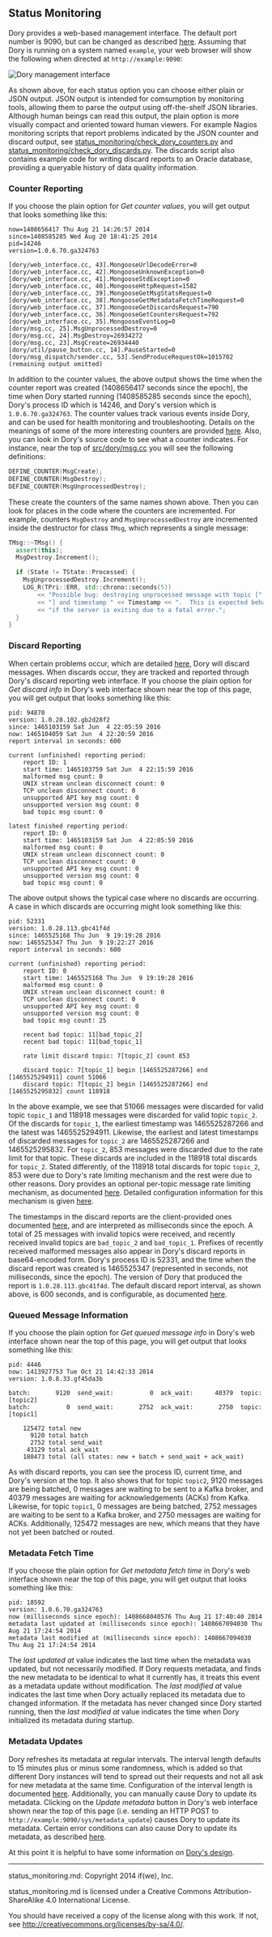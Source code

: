 ## Status Monitoring

Dory provides a web-based management interface.  The default port number is
9090, but can be changed as described [here](detailed_config.md).  Assuming
that Dory is running on a system named `example`, your web browser will show
the following when directed at `http://example:9090`:

![Dory management interface](web_interface.jpg?raw=true)

As shown above, for each status option you can choose either plain or JSON
output.  JSON output is intended for comsumption by monitoring tools, allowing
them to parse the output using off-the-shelf JSON libraries.  Although human
beings can read this output, the plain option is more visually compact and
oriented toward human viewers.  For example Nagios monitoring scripts that
report problems indicated by the JSON counter and discard output, see
[status_monitoring/check_dory_counters.py](../status_monitoring/check_dory_counters.py)
and
[status_monitoring/check_dory_discards.py](../status_monitoring/check_dory_discards.py).
The discards script also contains example code for writing discard reports to
an Oracle database, providing a queryable history of data quality information.

### Counter Reporting

If you choose the plain option for *Get counter values*, you will get output
that looks something like this:

```
now=1408656417 Thu Aug 21 14:26:57 2014
since=1408585285 Wed Aug 20 18:41:25 2014
pid=14246
version=1.0.6.70.ga324763

[dory/web_interface.cc, 43].MongooseUrlDecodeError=0
[dory/web_interface.cc, 42].MongooseUnknownException=0
[dory/web_interface.cc, 41].MongooseStdException=0
[dory/web_interface.cc, 40].MongooseHttpRequest=1582
[dory/web_interface.cc, 39].MongooseGetMsgStatsRequest=0
[dory/web_interface.cc, 38].MongooseGetMetadataFetchTimeRequest=0
[dory/web_interface.cc, 37].MongooseGetDiscardsRequest=790
[dory/web_interface.cc, 36].MongooseGetCountersRequest=792
[dory/web_interface.cc, 35].MongooseEventLog=0
[dory/msg.cc, 25].MsgUnprocessedDestroy=0
[dory/msg.cc, 24].MsgDestroy=26934272
[dory/msg.cc, 23].MsgCreate=26934440
[dory/util/pause_button.cc, 14].PauseStarted=0
[dory/msg_dispatch/sender.cc, 53].SendProduceRequestOk=1015702
(remaining output omitted)
```

In addition to the counter values, the above output shows the time when the
counter report was created (1408656417 seconds since the epoch), the time when
Dory started running (1408585285 seconds since the epoch), Dory's process ID
which is 14246, and Dory's version which is `1.0.6.70.ga324763`.  The counter
values track various events inside Dory, and can be used for health monitoring
and troubleshooting.  Details on the meanings of some of the more interesting
counters are provided [here](troubleshooting.md).
Also, you can look in Dory's source code to see what a counter indicates.  For
instance, near the top of [src/dory/msg.cc](../src/dory/msg.cc) you will see
the following definitions:

```C++
DEFINE_COUNTER(MsgCreate);
DEFINE_COUNTER(MsgDestroy);
DEFINE_COUNTER(MsgUnprocessedDestroy);
```

These create the counters of the same names shown above.  Then you can look for
places in the code where the counters are incremented.  For example, counters
`MsgDestroy` and `MsgUnprocessedDestroy` are incremented inside the destructor
for class `TMsg`, which represents a single message:

```C++
TMsg::~TMsg() {
  assert(this);
  MsgDestroy.Increment();

  if (State != TState::Processed) {
    MsgUnprocessedDestroy.Increment();
    LOG_R(TPri::ERR, std::chrono::seconds(5))
        << "Possible bug: destroying unprocessed message with topic [" << Topic
        << "] and timestamp " << Timestamp << ".  This is expected behavior "
        << "if the server is exiting due to a fatal error.";
  }
}
```

### Discard Reporting

When certain problems occur, which are detailed [here](design.md), Dory will
discard messages.  When discards occur, they are tracked and reported through
Dory's discard reporting web interface.  If you choose the plain option for
*Get discard info* in Dory's web interface shown near the top of this page,
you will get output that looks something like this:

```
pid: 94870
version: 1.0.28.102.gb2d28f2
since: 1465103159 Sat Jun  4 22:05:59 2016
now: 1465104059 Sat Jun  4 22:20:59 2016
report interval in seconds: 600

current (unfinished) reporting period:
    report ID: 1
    start time: 1465103759 Sat Jun  4 22:15:59 2016
    malformed msg count: 0
    UNIX stream unclean disconnect count: 0
    TCP unclean disconnect count: 0
    unsupported API key msg count: 0
    unsupported version msg count: 0
    bad topic msg count: 0

latest finished reporting period:
    report ID: 0
    start time: 1465103159 Sat Jun  4 22:05:59 2016
    malformed msg count: 0
    UNIX stream unclean disconnect count: 0
    TCP unclean disconnect count: 0
    unsupported API key msg count: 0
    unsupported version msg count: 0
    bad topic msg count: 0
```

The above output shows the typical case where no discards are occurring.  A
case in which discards are occurring might look something like this:

```
pid: 52331
version: 1.0.28.113.gbc41f4d
since: 1465525168 Thu Jun  9 19:19:28 2016
now: 1465525347 Thu Jun  9 19:22:27 2016
report interval in seconds: 600

current (unfinished) reporting period:
    report ID: 0
    start time: 1465525168 Thu Jun  9 19:19:28 2016
    malformed msg count: 0
    UNIX stream unclean disconnect count: 0
    TCP unclean disconnect count: 0
    unsupported API key msg count: 0
    unsupported version msg count: 0
    bad topic msg count: 25

    recent bad topic: 11[bad_topic_2]
    recent bad topic: 11[bad_topic_1]

    rate limit discard topic: 7[topic_2] count 853

    discard topic: 7[topic_1] begin [1465525287266] end [1465525294911] count 51066
    discard topic: 7[topic_2] begin [1465525287266] end [1465525295832] count 118918
```

In the above example, we see that 51066 messages were discarded for valid topic
`topic_1` and 118918 messages were discarded for valid topic `topic_2`.  Of the
discards for `topic_1`, the earliest timestamp was 1465525287266 and the latest
was 1465525294911.  Likewise, the earliest and latest timestamps of discarded
messages for `topic_2` are 1465525287266 and 1465525295832.  For `topic_2`, 853
messages were discarded due to the rate limit for that topic.  These discards
are included in the 118918 total discards for `topic_2`.  Stated differently,
of the 118918 total discards for topic `topic_2`, 853 were due to Dory's rate
limiting mechanism and the rest were due to other reasons.  Dory provides an
optional per-topic message rate limiting mechanism, as documented
[here](design.md#message-rate-limiting).  Detailed configuration information
for this mechanism is given [here](detailed_config.md).

The timestamps in the discard reports are the client-provided ones documented
[here](sending_messages.md#message-formats), and are interpreted as
milliseconds since the epoch.  A total of 25 messages with invalid topics were
received, and recently received invalid topics are `bad_topic_2` and
`bad_topic_1`.  Prefixes of recently received malformed messages also appear in
Dory's discard reports in base64-encoded form.  Dory's process ID is 52331,
and the time when the discard report was created is 1465525347 (represented in
seconds, not milliseconds, since the epoch).  The version of Dory that
produced the report is `1.0.28.113.gbc41f4d`.  The default discard report
interval, as shown above, is 600 seconds, and is configurable, as documented
[here](detailed_config.md).

### Queued Message Information

If you choose the plain option for *Get queued message info* in Dory's web
interface shown near the top of this page, you will get output that looks
something like this:

```
pid: 4446
now: 1413927753 Tue Oct 21 14:42:33 2014
version: 1.0.8.33.gf45da3b

batch:       9120  send_wait:          0  ack_wait:      40379  topic: [topic2]
batch:          0  send_wait:       2752  ack_wait:       2750  topic: [topic1]

    125472 total new
      9120 total batch
      2752 total send_wait
     43129 total ack_wait
    180473 total (all states: new + batch + send_wait + ack_wait)
```

As with discard reports, you can see the process ID, current time, and Dory's
version at the top.  It also shows that for topic `topic2`, 9120 messages are
being batched, 0 messages are waiting to be sent to a Kafka broker, and 40379
messages are waiting for acknowledgements (ACKs) from Kafka.  Likewise, for
topic `topic1`, 0 messages are being batched, 2752 messages are waiting to be
sent to a Kafka broker, and 2750 messages are waiting for ACKs.  Additionally,
125472 messages are new, which means that they have not yet been batched or
routed.

### Metadata Fetch Time

If you choose the plain option for *Get metadata fetch time* in Dory's web
interface shown near the top of this page, you will get output that looks
something like this:

```
pid: 18592
version: 1.0.6.70.ga324763
now (milliseconds since epoch): 1408668040576 Thu Aug 21 17:40:40 2014
metadata last updated at (milliseconds since epoch): 1408667094030 Thu Aug 21 17:24:54 2014
metadata last modified at (milliseconds since epoch): 1408667094030 Thu Aug 21 17:24:54 2014
```

The *last updated at* value indicates the last time when the metadata was
updated, but not necessarily modified.  If Dory requests metadata, and finds
the new metadata to be identical to what it currently has, it treats this event
as a metadata update without modification.  The *last modified at* value
indicates the last time when Dory actually replaced its metadata due to
changed information.  If the metadata has never changed since Dory started
running, then the *last modified at* value indicates the time when Dory
initialized its metadata during startup.

### Metadata Updates

Dory refreshes its metadata at regular intervals.  The interval length
defaults to 15 minutes plus or minus some randomness, which is added so that
different Dory instances will tend to spread out their requests and not all
ask for new metadata at the same time.  Configuration of the interval length is
documented [here](detailed_config.md).  Additionally, you can manually cause
Dory to update its metadata.  Clicking on the *Update metadata* button in
Dory's web interface shown near the top of this page (i.e. sending an HTTP
POST to `http://example:9090/sys/metadata_update`) causes Dory to update its
metadata.  Certain error conditions can also cause Dory to update its
metadata, as described [here](design.md).

At this point it is helpful to have some information on
[Dory's design](design.md).

-----

status_monitoring.md: Copyright 2014 if(we), Inc.

status_monitoring.md is licensed under a Creative Commons
Attribution-ShareAlike 4.0 International License.

You should have received a copy of the license along with this work. If not,
see <http://creativecommons.org/licenses/by-sa/4.0/>.
